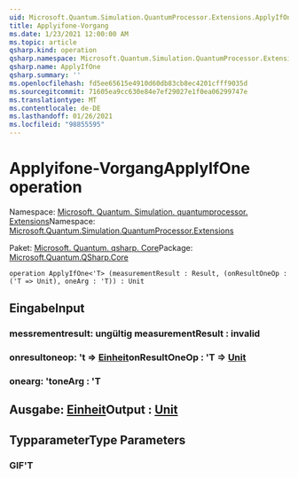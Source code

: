 ```yaml
---
uid: Microsoft.Quantum.Simulation.QuantumProcessor.Extensions.ApplyIfOne
title: Applyifone-Vorgang
ms.date: 1/23/2021 12:00:00 AM
ms.topic: article
qsharp.kind: operation
qsharp.namespace: Microsoft.Quantum.Simulation.QuantumProcessor.Extensions
qsharp.name: ApplyIfOne
qsharp.summary: ''
ms.openlocfilehash: fd5ee65615e4910d60db83cb8ec4201cfff9035d
ms.sourcegitcommit: 71605ea9cc630e84e7ef29027e1f0ea06299747e
ms.translationtype: MT
ms.contentlocale: de-DE
ms.lasthandoff: 01/26/2021
ms.locfileid: "98855595"
---
```

# <a name="applyifone-operation"></a><span data-ttu-id="65a5c-102">Applyifone-Vorgang</span><span class="sxs-lookup"><span data-stu-id="65a5c-102">ApplyIfOne operation</span></span>

<span data-ttu-id="65a5c-103">Namespace: [Microsoft. Quantum. Simulation. quantumprocessor. Extensions](xref:Microsoft.Quantum.Simulation.QuantumProcessor.Extensions)</span><span class="sxs-lookup"><span data-stu-id="65a5c-103">Namespace: [Microsoft.Quantum.Simulation.QuantumProcessor.Extensions](xref:Microsoft.Quantum.Simulation.QuantumProcessor.Extensions)</span></span>

<span data-ttu-id="65a5c-104">Paket: [Microsoft. Quantum. qsharp. Core](https://nuget.org/packages/Microsoft.Quantum.QSharp.Core)</span><span class="sxs-lookup"><span data-stu-id="65a5c-104">Package: [Microsoft.Quantum.QSharp.Core](https://nuget.org/packages/Microsoft.Quantum.QSharp.Core)</span></span>




```qsharp
operation ApplyIfOne<'T> (measurementResult : Result, (onResultOneOp : ('T => Unit), oneArg : 'T)) : Unit
```


## <a name="input"></a><span data-ttu-id="65a5c-105">Eingabe</span><span class="sxs-lookup"><span data-stu-id="65a5c-105">Input</span></span>

### <a name="measurementresult--__invalidresult__"></a><span data-ttu-id="65a5c-106">messrementresult: __ungültig <Result>__</span><span class="sxs-lookup"><span data-stu-id="65a5c-106">measurementResult : __invalid<Result>__</span></span>




### <a name="onresultoneop--t--unit"></a><span data-ttu-id="65a5c-107">onresultoneop: 't => [Einheit](xref:microsoft.quantum.lang-ref.unit)</span><span class="sxs-lookup"><span data-stu-id="65a5c-107">onResultOneOp : 'T => [Unit](xref:microsoft.quantum.lang-ref.unit)</span></span> 




### <a name="onearg--t"></a><span data-ttu-id="65a5c-108">onearg: 't</span><span class="sxs-lookup"><span data-stu-id="65a5c-108">oneArg : 'T</span></span>





## <a name="output--unit"></a><span data-ttu-id="65a5c-109">Ausgabe: [Einheit](xref:microsoft.quantum.lang-ref.unit)</span><span class="sxs-lookup"><span data-stu-id="65a5c-109">Output : [Unit](xref:microsoft.quantum.lang-ref.unit)</span></span>



## <a name="type-parameters"></a><span data-ttu-id="65a5c-110">Typparameter</span><span class="sxs-lookup"><span data-stu-id="65a5c-110">Type Parameters</span></span>

### <a name="t"></a><span data-ttu-id="65a5c-111">GIF</span><span class="sxs-lookup"><span data-stu-id="65a5c-111">'T</span></span>

